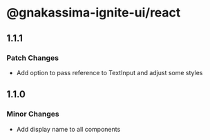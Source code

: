# @gnakassima-ignite-ui/react

## 1.1.1

### Patch Changes

- Add option to pass reference to TextInput and adjust some styles

## 1.1.0

### Minor Changes

- Add display name to all components
